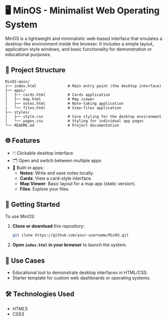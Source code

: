 # 🖥️ MinOS - Minimalist Web Operating System

MinOS is a lightweight and minimalistic web-based interface that emulates a desktop-like environment inside the browser. It includes a simple layout, application-style windows, and basic functionality for demonstration or educational purposes.

## 📁 Project Structure

```
MinOS-main/
├── index.html              # Main entry point (the desktop interface)
├── apps/
│   ├── cards.html          # Cards application
│   ├── map.html            # Map viewer
│   ├── notes.html          # Note-taking application
|   └── files.html          # View-files application
├── styles/
│   ├── style.css           # Core styling for the desktop environment
│   └── pages.css           # Styling for individual app pages
└── README.md               # Project documentation
```

## 🌐 Features

- 🖱️ Clickable desktop interface
- 🗂️ Open and switch between multiple apps
- 📝 Built-in apps:
  - **Notes**: Write and save notes locally.
  - **Cards**: View a card-style interface.
  - **Map Viewer**: Basic layout for a map app (static version).
  - **Files**: Explore your files.

## 🚀 Getting Started

To use MinOS:

1. **Clone or download** this repository:
   ```bash
   git clone https://github.com/your-username/MinOS.git
   ```

2. **Open `index.html` in your browser** to launch the system.

## 🧠 Use Cases

- Educational tool to demonstrate desktop interfaces in HTML/CSS.
- Starter template for custom web dashboards or operating systems.

## 🛠️ Technologies Used

- HTML5
- CSS3




